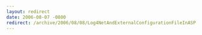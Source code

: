 ```yaml
---
layout: redirect
date: 2006-08-07 -0800
redirect: /archive/2006/08/08/Log4NetAndExternalConfigurationFileInASP.NET2.0.aspx/
---
```

